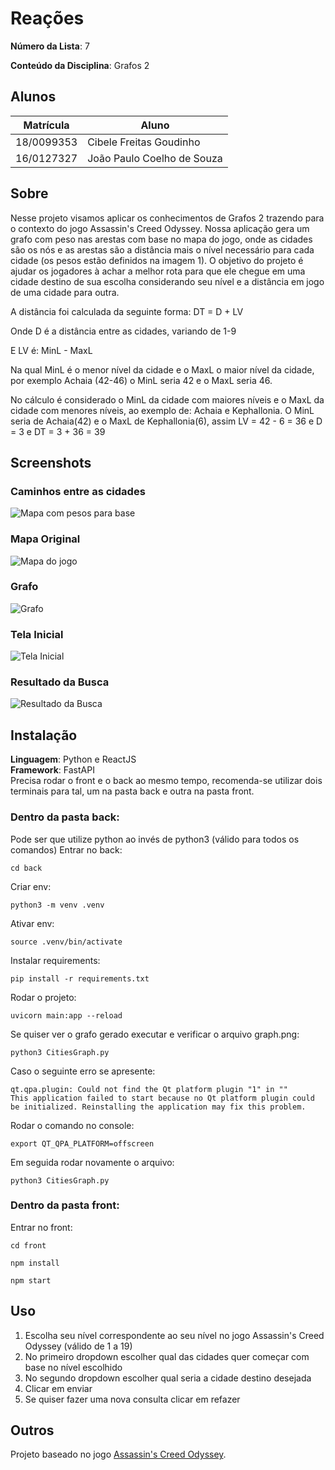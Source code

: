 # Reações

**Número da Lista**: 7

**Conteúdo da Disciplina**: Grafos 2

## Alunos
|Matrícula | Aluno |
| -- | -- |
| 18/0099353  |  Cibele Freitas Goudinho |
| 16/0127327  |  João Paulo Coelho de Souza |

## Sobre 
Nesse projeto visamos aplicar os conhecimentos de Grafos 2 trazendo para o contexto do jogo Assassin's Creed Odyssey. Nossa aplicação gera um grafo com peso nas arestas com base no mapa do jogo, onde as cidades são os nós e as arestas são a distância mais o nível necessário para cada cidade (os pesos estão definidos na imagem 1). O objetivo do projeto é ajudar os jogadores à achar a melhor rota para que ele chegue em uma cidade destino de sua escolha considerando seu nível e a distância em jogo de uma cidade para outra.

A distância foi calculada da seguinte forma:
DT = D + LV

Onde D é a distância entre as cidades, variando de 1-9

E LV é: MinL - MaxL

Na qual MinL é o menor nível da cidade e o MaxL o maior nível da cidade, por exemplo Achaia (42-46) o MinL seria 42 e o MaxL seria 46. 

No cálculo é considerado o MinL da cidade com maiores níveis e o MaxL da cidade com menores níveis, ao exemplo de: Achaia e Kephallonia. O MinL seria de Achaia(42) e o MaxL de Kephallonia(6), assim LV = 42 - 6 = 36 e D = 3 e DT = 3 + 36 = 39

## Screenshots
### Caminhos entre as cidades
![Mapa com pesos para base](assets/mapDistances.png)
### Mapa Original
![Mapa do jogo](assets/map.png)
### Grafo
![Grafo](assets/graph.png)
### Tela Inicial
![Tela Inicial](assets/homePage.png)
### Resultado da Busca
![Resultado da Busca](assets/resultPage.png)

## Instalação 
**Linguagem**: Python e ReactJS<br>
**Framework**: FastAPI<br>
Precisa rodar o front e o back ao mesmo tempo, recomenda-se utilizar dois terminais para tal, um na pasta back e outra na pasta front.
### Dentro da pasta back: 
Pode ser que utilize python ao invés de python3 (válido para todos os comandos)
Entrar no back:
```
cd back
```
Criar env:
```
python3 -m venv .venv
```
Ativar env:
```
source .venv/bin/activate
```
Instalar requirements:
```
pip install -r requirements.txt
```
Rodar o projeto:
```
uvicorn main:app --reload 
```
Se quiser ver o grafo gerado executar e verificar o arquivo graph.png:
```
python3 CitiesGraph.py
```
Caso o seguinte erro se apresente:
```
qt.qpa.plugin: Could not find the Qt platform plugin "1" in ""
This application failed to start because no Qt platform plugin could be initialized. Reinstalling the application may fix this problem.
```
Rodar o comando no console: 
```
export QT_QPA_PLATFORM=offscreen
```
Em seguida rodar novamente o arquivo:
```
python3 CitiesGraph.py
```
### Dentro da pasta front:
Entrar no front:
```
cd front
```
```
npm install
```
```
npm start
```
## Uso 
1. Escolha seu nível correspondente ao seu nível no jogo Assassin's Creed Odyssey (válido de 1 a 19) 
2. No primeiro dropdown escolher qual das cidades quer começar com base no nível escolhido 
3. No segundo dropdown escolher qual seria a cidade destino desejada
4. Clicar em enviar
5. Se quiser fazer uma nova consulta clicar em refazer 

## Outros 
Projeto baseado no jogo [Assassin's Creed Odyssey](https://www.ubisoft.com/pt-br/game/assassins-creed/odyssey).





